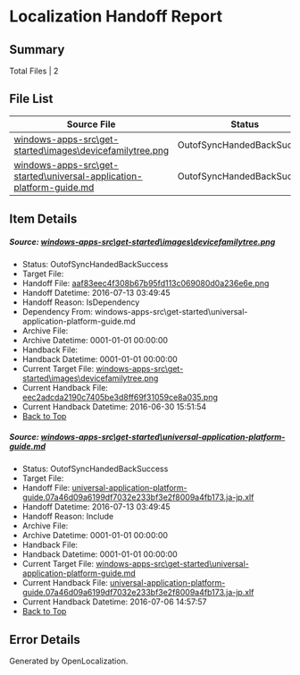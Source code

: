 # <a name='report-top'></a> Localization Handoff Report

## Summary
 Total Files | 2

## File List
 Source File | Status | Details 
 ----------- | ------ | ------- 
 [windows-apps-src\get-started\images\devicefamilytree.png](https://github.com/Microsoft/windows-apps/blob/4ad8dc5883b7edafa2c2579d3733eafba0b9cc1f/windows-apps-src/get-started/images/devicefamilytree.png) | OutofSyncHandedBackSuccess | [Details](#aaf83eec4f308b67b95fd113c069080d0a236e6e2308)
 [windows-apps-src\get-started\universal-application-platform-guide.md](https://github.com/Microsoft/windows-apps/blob/4ad8dc5883b7edafa2c2579d3733eafba0b9cc1f/windows-apps-src/get-started/universal-application-platform-guide.md) | OutofSyncHandedBackSuccess | [Details](#8f4e906c9f1c685a5f6aeebd5fe0ebcc96ff9a7c2643)

## Item Details
##### <a name='aaf83eec4f308b67b95fd113c069080d0a236e6e2308'></a> Source: [windows-apps-src\get-started\images\devicefamilytree.png](https://github.com/Microsoft/windows-apps/blob/4ad8dc5883b7edafa2c2579d3733eafba0b9cc1f/windows-apps-src/get-started/images/devicefamilytree.png)
* Status: OutofSyncHandedBackSuccess
* Target File: 
* Handoff File: [aaf83eec4f308b67b95fd113c069080d0a236e6e.png](https://github.com/Microsoft/WDG.handoff/blob/2de9d6da360520c5e05d87ee3afd2df998b3f333/ol-handoff/Microsoft/windows-apps.ja-jp/master/aaf83eec4f308b67b95fd113c069080d0a236e6e.png)
* Handoff Datetime: 2016-07-13 03:49:45
* Handoff Reason: IsDependency
* Dependency From: windows-apps-src\get-started\universal-application-platform-guide.md
* Archive File: 
* Archive Datetime: 0001-01-01 00:00:00
* Handback File: 
* Handback Datetime: 0001-01-01 00:00:00
* Current Target File: [windows-apps-src\get-started\images\devicefamilytree.png](https://github.com/Microsoft/windows-apps.ja-jp/blob/1b29e037e1ac8f3c8dbdd26036929dcb0ec26826/windows-apps-src/get-started/images/devicefamilytree.png)
* Current Handback File: [eec2adcda2190c7405be3d8ff69f31059ce8a035.png](https://github.com/Microsoft/WDG.handback/blob/b1f93110cb7a5d04acde1e36c6a60039678a2df1/ol-handback/Microsoft/windows-apps.ja-jp/master/eec2adcda2190c7405be3d8ff69f31059ce8a035.png)
* Current Handback Datetime: 2016-06-30 15:51:54
* [Back to Top](#report-top)

##### <a name='8f4e906c9f1c685a5f6aeebd5fe0ebcc96ff9a7c2643'></a> Source: [windows-apps-src\get-started\universal-application-platform-guide.md](https://github.com/Microsoft/windows-apps/blob/4ad8dc5883b7edafa2c2579d3733eafba0b9cc1f/windows-apps-src/get-started/universal-application-platform-guide.md)
* Status: OutofSyncHandedBackSuccess
* Target File: 
* Handoff File: [universal-application-platform-guide.07a46d09a6199df7032e233bf3e2f8009a4fb173.ja-jp.xlf](https://github.com/Microsoft/WDG.handoff/blob/2de9d6da360520c5e05d87ee3afd2df998b3f333/ol-handoff/Microsoft/windows-apps.ja-jp/master/universal-application-platform-guide.07a46d09a6199df7032e233bf3e2f8009a4fb173.ja-jp.xlf)
* Handoff Datetime: 2016-07-13 03:49:45
* Handoff Reason: Include
* Archive File: 
* Archive Datetime: 0001-01-01 00:00:00
* Handback File: 
* Handback Datetime: 0001-01-01 00:00:00
* Current Target File: [windows-apps-src\get-started\universal-application-platform-guide.md](https://github.com/Microsoft/windows-apps.ja-jp/blob/50184089ee68f46cd2f416adf3a3994777b91210/windows-apps-src/get-started/universal-application-platform-guide.md)
* Current Handback File: [universal-application-platform-guide.07a46d09a6199df7032e233bf3e2f8009a4fb173.ja-jp.xlf](https://github.com/Microsoft/WDG.handback/blob/4b30c8e256811740592ee2bde985c1f06955abde/ol-handback/Microsoft/windows-apps.ja-jp/master/universal-application-platform-guide.07a46d09a6199df7032e233bf3e2f8009a4fb173.ja-jp.xlf)
* Current Handback Datetime: 2016-07-06 14:57:57
* [Back to Top](#report-top)


## Error Details

Generated by OpenLocalization.
